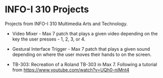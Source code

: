 # INFO-I 310 Projects


Projects from INFO-I 310 Multimedia Arts and Technology.

* Video Mixer - Max 7 patch that plays a given video depending on the key the user presses - 1, 2, 3, or 4.

* Gestural Interface Trigger - Max 7 patch that plays a given sound depending on where the user moves their hands to on the screen.

* TB-303: Recreation of a Roland TB-303 in Max 7. Following a tutorial from https://www.youtube.com/watch?v=UQh0-niMnt4
